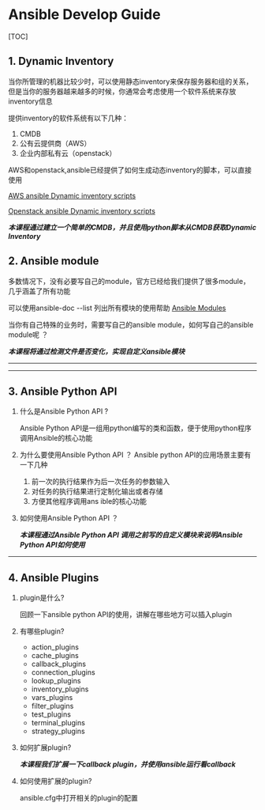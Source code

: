 # Ansible Develop Guide

[TOC]


## 1. Dynamic Inventory

当你所管理的机器比较少时，可以使用静态inventory来保存服务器和组的关系，但是当你的服务器越来越多的时候，你通常会考虑使用一个软件系统来存放inventory信息

提供inventory的软件系统有以下几种：
1. CMDB
2. 公有云提供商（AWS）
3. 企业内部私有云（openstack）

AWS和openstack,ansible已经提供了如何生成动态inventory的脚本，可以直接使用

[AWS ansible Dynamic inventory scripts](http://docs.ansible.com/ansible/latest/intro_dynamic_inventory.html#id6)

[Openstack ansible Dynamic inventory scripts](http://docs.ansible.com/ansible/latest/intro_dynamic_inventory.html#example-openstack-external-inventory-script)

***本课程通过建立一个简单的CMDB，并且使用python脚本从CMDB获取Dynamic Inventory***



## 2. Ansible module

多数情况下，没有必要写自己的module，官方已经给我们提供了很多module，几乎涵盖了所有功能

可以使用ansible-doc --list 列出所有模块的使用帮助 [Ansible Modules](https://github.com/ansible/ansible/tree/devel/lib/ansible/modules)

当你有自己特殊的业务时，需要写自己的ansible module，如何写自己的ansible module呢 ？

***本课程将通过检测文件是否变化，实现自定义ansible模块***
_ _ _


_ _ _

## 3. Ansible Python API 
1. 什么是Ansible Python API ?

   Ansible Python API是一组用python编写的类和函数，便于使用python程序调用Ansible的核心功能

2. 为什么要使用Ansible Python API ？
   Ansible python API的应用场景主要有一下几种
   
    1. 前一次的执行结果作为后一次任务的参数输入
    2. 对任务的执行结果进行定制化输出或者存储
    3. 方便其他程序调用ans	ible的核心功能

3. 如何使用Ansible Python API ？

	***本课程通过Ansible Python API 调用之前写的自定义模块来说明Ansible Python API如何使用***

_ _ _

## 4. Ansible Plugins
1. plugin是什么? 

    回顾一下ansible python API的使用，讲解在哪些地方可以插入plugin

2. 有哪些plugin?

    - action_plugins
    - cache_plugins
    - callback_plugins
    - connection_plugins
    - lookup_plugins
    - inventory_plugins
    - vars_plugins
    - filter_plugins
    - test_plugins
    - terminal_plugins
    - strategy_plugins
    
3. 如何扩展plugin?

	***本课程我们扩展一下callback plugin，并使用ansible运行看callback***


4. 如何使用扩展的plugin?

   ansible.cfg中打开相关的plugin的配置





